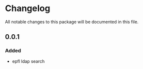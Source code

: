 # Changelog
All notable changes to this package will be documented in this file.

	
## 0.0.1
### Added
- epfl ldap search 
